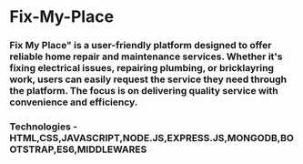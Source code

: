 # Fix-My-Place

### Fix My Place" is a user-friendly platform designed to offer reliable home repair and maintenance services. Whether it's fixing electrical issues, repairing plumbing, or bricklayring work, users can easily request the service they need through the platform. The focus is on delivering quality service with convenience and efficiency. 

### Technologies - HTML,CSS,JAVASCRIPT,NODE.JS,EXPRESS.JS,MONGODB,BOOTSTRAP,ES6,MIDDLEWARES
